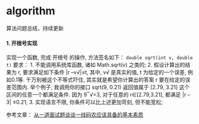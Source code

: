 # algorithm
算法问题总结，持续更新


#### 1. 开根号实现
实现一个函数, 完成 开根号 的操作, 方法签名如下：
	``` double sqrt(int v, double t) ```
要求：
	1. 不能调用系统库函数, 诸如 Math.sqrt(v) 之类的;
	2. 假设计算出的结果为 r, 要求满足如下条件 |r –v√|≤t, 其中, v√ 是真实的值, t 为给定的一个误差, 例如0.1等. 千万别被这个不等式吓住, 其实就是希望你计算出的答案 r 要在给定的误差范围内. 举个例子, 我调用你的接口 sqrt(9, 0.21) 返回值属于 [2.79, 3.21] 这个区间的任意一个都满足条件. 因为 9‾√=3, 对于任意的 r∈[2.79,3.21], 都满足 |r – 3| ≤0.21;
	3. 实现语言不限, 你条件可以比上述更加苛刻, 但不能宽松;

参考文章： [从一道面试题谈谈一线码农应该具备的基本素质](http://blog.jobbole.com/109249/)
